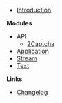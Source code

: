 -   [Introduction](/)

**Modules**

-   API
    -   [2Captcha](/api/2captcha.md)
-   [Application](/app.md)
-   [Stream](/stream.md)
-   [Text](/text.md)

**Links**

-   [Changelog](changelog)
